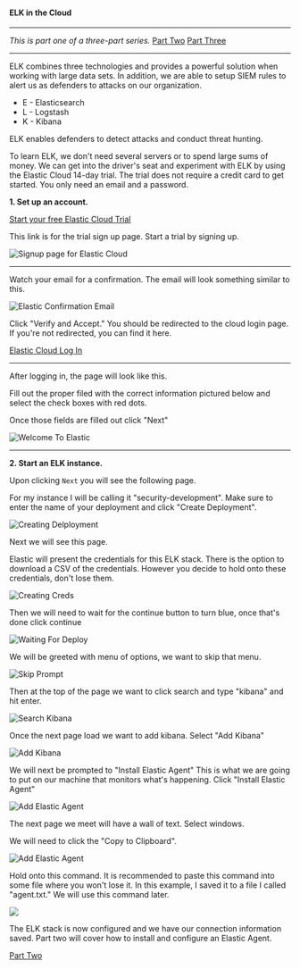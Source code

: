 #### ELK in the Cloud
---

*This is part one of a three-part series.*
	[Part Two](./elastic_agent.md "Elastic Agents")
	[Part Three](./sysmon_logs.md "Configuring Sysmon")

---

ELK combines three technologies and provides a powerful solution when working with large data sets.  In addition, we are able to setup SIEM rules to alert us as defenders to attacks on our organization.

* E - Elasticsearch
* L - Logstash
* K - Kibana

ELK enables defenders to detect attacks and conduct threat hunting.

To learn ELK, we don't need several servers or to spend large sums of money.  We can get into the driver's seat and experiment with ELK by using the Elastic Cloud 14-day trial.  The trial does not require a credit card to get started. You only need an email and a password.

**1. Set up an account.**

[Start your free Elastic Cloud Trial](https://cloud.elastic.co/registration?fromURI=%2Fhome "https://cloud.elastic.co/registration?fromURI=%2Fhome")


This link is for the trial sign up page. Start a trial by signing up.


![Signup page for Elastic Cloud](./images/cloud_signup.png)

---

Watch your email for a confirmation. The email will look something similar to this.


![Elastic Confirmation Email](./images/elastic_email.png)


Click "Verify and Accept."  You should be redirected to the cloud login page.  If you're not redirected, you can find it here.


[Elastic Cloud Log In](https://cloud.elastic.co/login "https://cloud.elastic.co/login")

---

After logging in, the page will look like this.

Fill out the proper filed with the correct information pictured below and select the check boxes with red dots.

Once those fields are filled out click "Next"

![Welcome To Elastic](./images/elastic_welcome.png)

---

**2. Start an ELK instance.**

Upon clicking `Next` you will see the following page.

 For my instance I will be calling it "security-development". Make sure to enter the name of your deployment and click "Create Deployment".

![Creating Delployment](./images/deployment2.PNG)

Next we will see this page.

Elastic will present the credentials for this ELK stack. There is the option to download a CSV of the credentials. However you decide to hold onto these credentials, don't lose them.

![Creating Creds](./images/creds3.PNG)

Then we will need to wait for the continue button to turn blue, once that's done click continue

![Waiting For Deploy](./images/waiting_for_deploy4.PNG)

We will be greeted with menu of options, we want to skip that menu.

![Skip Prompt](./images/skip_prompt5.PNG)

Then at the top of the page we want to click search and type "kibana" and hit enter.

![Search Kibana](./images/kibana_search6.PNG)

Once the next page load we want to add kibana. Select "Add Kibana"

![Add Kibana](./images/add_kibana7.PNG)

We will next be prompted to "Install Elastic Agent" This is what we are going to put on our machine that monitors what's happening. Click "Install Elastic Agent"

![Add Elastic Agent](./images/kibana_loading8.PNG)

The next page we meet will have a wall of text. Select windows.

We will need to click the "Copy to Clipboard".

![Add Elastic Agent](./images/windows_kibana.PNG)

Hold onto this command.  It is recommended to paste this command into some file where you won't lose it. In this example, I saved it to a file I called "agent.txt."  We will use this command later.

![](./images/agent_txt.png)


The ELK stack is now configured and we have our connection information saved.
Part two will cover how to install and configure an Elastic Agent.

[Part Two](./elastic_agent.md "Elastic Agents")
